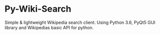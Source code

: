 # Py-Wiki-Search
Simple &amp; lightweight Wikipedia search client. Using Python 3.6, PyQt5 GUI library and Wikipedias basic API for python.
